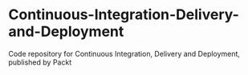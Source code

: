 # Continuous-Integration-Delivery-and-Deployment
Code repository for Continuous Integration, Delivery and Deployment, published by Packt
